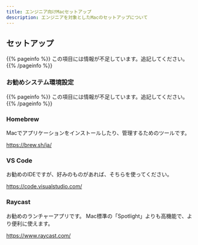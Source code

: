 ```yaml
---
title: エンジニア向けMacセットアップ
description: エンジニアを対象としたMacのセットアップについて
---
```


## セットアップ
{{% pageinfo %}}
この項目には情報が不足しています。追記してください。
{{% /pageinfo %}}

### お勧めシステム環境設定
{{% pageinfo %}}
この項目には情報が不足しています。追記してください。
{{% /pageinfo %}}

### Homebrew

Macでアプリケーションをインストールしたり、管理するためのツールです。

https://brew.sh/ja/

### VS Code

お勧めのIDEですが、好みのものがあれば、そちらを使ってください。

https://code.visualstudio.com/

### Raycast

お勧めのランチャーアプリです。
Mac標準の「Spotlight」よりも高機能で、より便利に使えます。

https://www.raycast.com/
